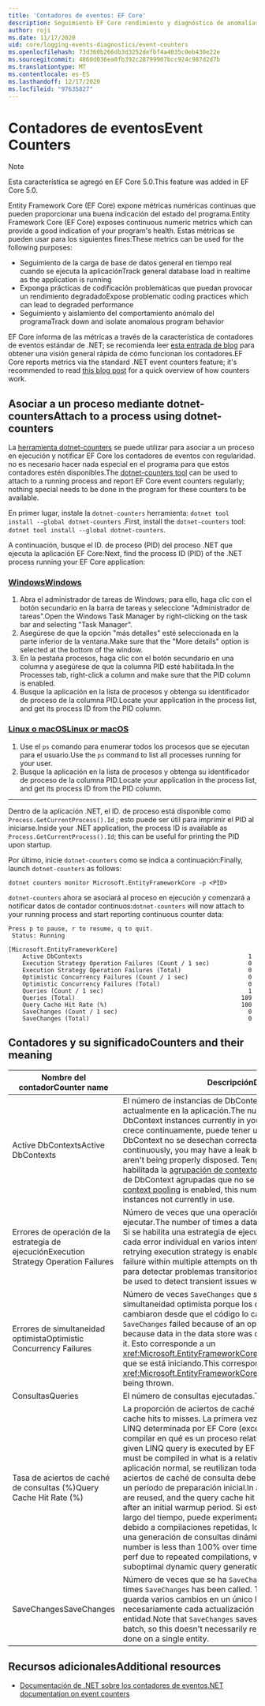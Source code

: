 ```yaml
---
title: 'Contadores de eventos: EF Core'
description: Seguimiento EF Core rendimiento y diagnóstico de anomalías con los contadores de eventos de .NET
author: roji
ms.date: 11/17/2020
uid: core/logging-events-diagnostics/event-counters
ms.openlocfilehash: 73d360b266db3d3252defbf4a4035c0eb430e22e
ms.sourcegitcommit: 4860d036ea0fb392c28799907bcc924c987d2d7b
ms.translationtype: MT
ms.contentlocale: es-ES
ms.lasthandoff: 12/17/2020
ms.locfileid: "97635827"
---
```

# <a name="event-counters"></a><span data-ttu-id="f8427-103">Contadores de eventos</span><span class="sxs-lookup"><span data-stu-id="f8427-103">Event Counters</span></span>

> [!NOTE]
> <span data-ttu-id="f8427-104">Esta característica se agregó en EF Core 5.0.</span><span class="sxs-lookup"><span data-stu-id="f8427-104">This feature was added in EF Core 5.0.</span></span>

<span data-ttu-id="f8427-105">Entity Framework Core (EF Core) expone métricas numéricas continuas que pueden proporcionar una buena indicación del estado del programa.</span><span class="sxs-lookup"><span data-stu-id="f8427-105">Entity Framework Core (EF Core) exposes continuous numeric metrics which can provide a good indication of your program's health.</span></span> <span data-ttu-id="f8427-106">Estas métricas se pueden usar para los siguientes fines:</span><span class="sxs-lookup"><span data-stu-id="f8427-106">These metrics can be used for the following purposes:</span></span>

* <span data-ttu-id="f8427-107">Seguimiento de la carga de base de datos general en tiempo real cuando se ejecuta la aplicación</span><span class="sxs-lookup"><span data-stu-id="f8427-107">Track general database load in realtime as the application is running</span></span>
* <span data-ttu-id="f8427-108">Exponga prácticas de codificación problemáticas que puedan provocar un rendimiento degradado</span><span class="sxs-lookup"><span data-stu-id="f8427-108">Expose problematic coding practices which can lead to degraded performance</span></span>
* <span data-ttu-id="f8427-109">Seguimiento y aislamiento del comportamiento anómalo del programa</span><span class="sxs-lookup"><span data-stu-id="f8427-109">Track down and isolate anomalous program behavior</span></span>

<span data-ttu-id="f8427-110">EF Core informa de las métricas a través de la característica de contadores de eventos estándar de .NET; se recomienda leer [esta entrada de blog](https://devblogs.microsoft.com/dotnet/introducing-diagnostics-improvements-in-net-core-3-0/) para obtener una visión general rápida de cómo funcionan los contadores.</span><span class="sxs-lookup"><span data-stu-id="f8427-110">EF Core reports metrics via the standard .NET event counters feature; it's recommended to read [this blog post](https://devblogs.microsoft.com/dotnet/introducing-diagnostics-improvements-in-net-core-3-0/) for a quick overview of how counters work.</span></span>

## <a name="attach-to-a-process-using-dotnet-counters"></a><span data-ttu-id="f8427-111">Asociar a un proceso mediante dotnet-counters</span><span class="sxs-lookup"><span data-stu-id="f8427-111">Attach to a process using dotnet-counters</span></span>

<span data-ttu-id="f8427-112">La [herramienta dotnet-counters](https://docs.microsoft.com/dotnet/core/diagnostics/dotnet-counters) se puede utilizar para asociar a un proceso en ejecución y notificar EF Core los contadores de eventos con regularidad. no es necesario hacer nada especial en el programa para que estos contadores estén disponibles.</span><span class="sxs-lookup"><span data-stu-id="f8427-112">The [dotnet-counters tool](https://docs.microsoft.com/dotnet/core/diagnostics/dotnet-counters) can be used to attach to a running process and report EF Core event counters regularly; nothing special needs to be done in the program for these counters to be available.</span></span>

<span data-ttu-id="f8427-113">En primer lugar, instale la `dotnet-counters` herramienta: `dotnet tool install --global dotnet-counters` .</span><span class="sxs-lookup"><span data-stu-id="f8427-113">First, install the `dotnet-counters` tool: `dotnet tool install --global dotnet-counters`.</span></span>

<span data-ttu-id="f8427-114">A continuación, busque el ID. de proceso (PID) del proceso .NET que ejecuta la aplicación EF Core:</span><span class="sxs-lookup"><span data-stu-id="f8427-114">Next, find the process ID (PID) of the .NET process running your EF Core application:</span></span>

### <a name="windows"></a>[<span data-ttu-id="f8427-115">Windows</span><span class="sxs-lookup"><span data-stu-id="f8427-115">Windows</span></span>](#tab/windows)

1. <span data-ttu-id="f8427-116">Abra el administrador de tareas de Windows; para ello, haga clic con el botón secundario en la barra de tareas y seleccione "Administrador de tareas".</span><span class="sxs-lookup"><span data-stu-id="f8427-116">Open the Windows Task Manager by right-clicking on the task bar and selecting "Task Manager".</span></span>
2. <span data-ttu-id="f8427-117">Asegúrese de que la opción "más detalles" esté seleccionada en la parte inferior de la ventana.</span><span class="sxs-lookup"><span data-stu-id="f8427-117">Make sure that the "More details" option is selected at the bottom of the window.</span></span>
3. <span data-ttu-id="f8427-118">En la pestaña procesos, haga clic con el botón secundario en una columna y asegúrese de que la columna PID esté habilitada.</span><span class="sxs-lookup"><span data-stu-id="f8427-118">In the Processes tab, right-click a column and make sure that the PID column is enabled.</span></span>
4. <span data-ttu-id="f8427-119">Busque la aplicación en la lista de procesos y obtenga su identificador de proceso de la columna PID.</span><span class="sxs-lookup"><span data-stu-id="f8427-119">Locate your application in the process list, and get its process ID from the PID column.</span></span>

### <a name="linux-or-macos"></a>[<span data-ttu-id="f8427-120">Linux o macOS</span><span class="sxs-lookup"><span data-stu-id="f8427-120">Linux or macOS</span></span>](#tab/fluent-api)

1. <span data-ttu-id="f8427-121">Use el `ps` comando para enumerar todos los procesos que se ejecutan para el usuario.</span><span class="sxs-lookup"><span data-stu-id="f8427-121">Use the `ps` command to list all processes running for your user.</span></span>
2. <span data-ttu-id="f8427-122">Busque la aplicación en la lista de procesos y obtenga su identificador de proceso de la columna PID.</span><span class="sxs-lookup"><span data-stu-id="f8427-122">Locate your application in the process list, and get its process ID from the PID column.</span></span>

***

<span data-ttu-id="f8427-123">Dentro de la aplicación .NET, el ID. de proceso está disponible como `Process.GetCurrentProcess().Id` ; esto puede ser útil para imprimir el PID al iniciarse.</span><span class="sxs-lookup"><span data-stu-id="f8427-123">Inside your .NET application, the process ID is available as `Process.GetCurrentProcess().Id`; this can be useful for printing the PID upon startup.</span></span>

<span data-ttu-id="f8427-124">Por último, inicie `dotnet-counters` como se indica a continuación:</span><span class="sxs-lookup"><span data-stu-id="f8427-124">Finally, launch `dotnet-counters` as follows:</span></span>

```console
dotnet counters monitor Microsoft.EntityFrameworkCore -p <PID>
```

<span data-ttu-id="f8427-125">`dotnet-counters` ahora se asociará al proceso en ejecución y comenzará a notificar datos de contador continuos:</span><span class="sxs-lookup"><span data-stu-id="f8427-125">`dotnet-counters` will now attach to your running process and start reporting continuous counter data:</span></span>

```console
Press p to pause, r to resume, q to quit.
 Status: Running

[Microsoft.EntityFrameworkCore]
    Active DbContexts                                               1
    Execution Strategy Operation Failures (Count / 1 sec)           0
    Execution Strategy Operation Failures (Total)                   0
    Optimistic Concurrency Failures (Count / 1 sec)                 0
    Optimistic Concurrency Failures (Total)                         0
    Queries (Count / 1 sec)                                         1
    Queries (Total)                                               189
    Query Cache Hit Rate (%)                                      100
    SaveChanges (Count / 1 sec)                                     0
    SaveChanges (Total)                                             0
```

## <a name="counters-and-their-meaning"></a><span data-ttu-id="f8427-126">Contadores y su significado</span><span class="sxs-lookup"><span data-stu-id="f8427-126">Counters and their meaning</span></span>

<span data-ttu-id="f8427-127">Nombre del contador</span><span class="sxs-lookup"><span data-stu-id="f8427-127">Counter name</span></span>                          | <span data-ttu-id="f8427-128">Descripción</span><span class="sxs-lookup"><span data-stu-id="f8427-128">Description</span></span>
------------------------------------- | ----
<span data-ttu-id="f8427-129">Active DbContexts</span><span class="sxs-lookup"><span data-stu-id="f8427-129">Active DbContexts</span></span>                     | <span data-ttu-id="f8427-130">El número de instancias de DbContext activas y no desechadas actualmente en la aplicación.</span><span class="sxs-lookup"><span data-stu-id="f8427-130">The number of active, undisposed DbContext instances currently in your application.</span></span> <span data-ttu-id="f8427-131">Si este número crece continuamente, puede tener una fuga porque las instancias de DbContext no se desechan correctamente.</span><span class="sxs-lookup"><span data-stu-id="f8427-131">If this number grows continuously, you may have a leak because DbContext instances aren't being properly disposed.</span></span> <span data-ttu-id="f8427-132">Tenga en cuenta que si está habilitada la [agrupación de contexto](xref:core/performance/advanced-performance-topics#dbcontext-pooling) , este número incluye instancias de DbContext agrupadas que no se usan actualmente.</span><span class="sxs-lookup"><span data-stu-id="f8427-132">Note that if [context pooling](xref:core/performance/advanced-performance-topics#dbcontext-pooling) is enabled, this number includes pooled DbContext instances not currently in use.</span></span>
<span data-ttu-id="f8427-133">Errores de operación de la estrategia de ejecución</span><span class="sxs-lookup"><span data-stu-id="f8427-133">Execution Strategy Operation Failures</span></span> | <span data-ttu-id="f8427-134">Número de veces que una operación de base de datos no se pudo ejecutar.</span><span class="sxs-lookup"><span data-stu-id="f8427-134">The number of times a database operation failed to execute.</span></span> <span data-ttu-id="f8427-135">Si se habilita una estrategia de ejecución de reintento, esto incluye cada error individual en varios intentos en la misma operación.</span><span class="sxs-lookup"><span data-stu-id="f8427-135">If a retrying execution strategy is enabled, this includes each individual failure within multiple attempts on the same operation.</span></span> <span data-ttu-id="f8427-136">Se puede usar para detectar problemas transitorios con la infraestructura.</span><span class="sxs-lookup"><span data-stu-id="f8427-136">This can be used to detect transient issues with your infrastructure.</span></span>
<span data-ttu-id="f8427-137">Errores de simultaneidad optimista</span><span class="sxs-lookup"><span data-stu-id="f8427-137">Optimistic Concurrency Failures</span></span>       | <span data-ttu-id="f8427-138">Número de veces `SaveChanges` que se produjo un error de simultaneidad optimista porque los datos del almacén de datos se cambiaron desde que el código lo cargó.</span><span class="sxs-lookup"><span data-stu-id="f8427-138">The number of times `SaveChanges` failed because of an optimistic concurrency error, because data in the data store was changed since your code loaded it.</span></span> <span data-ttu-id="f8427-139">Esto corresponde a un <xref:Microsoft.EntityFrameworkCore.DbUpdateConcurrencyException> que se está iniciando.</span><span class="sxs-lookup"><span data-stu-id="f8427-139">This corresponds to a <xref:Microsoft.EntityFrameworkCore.DbUpdateConcurrencyException> being thrown.</span></span>
<span data-ttu-id="f8427-140">Consultas</span><span class="sxs-lookup"><span data-stu-id="f8427-140">Queries</span></span>                               | <span data-ttu-id="f8427-141">El número de consultas ejecutadas.</span><span class="sxs-lookup"><span data-stu-id="f8427-141">The number of queries executed.</span></span>
<span data-ttu-id="f8427-142">Tasa de aciertos de caché de consultas (%)</span><span class="sxs-lookup"><span data-stu-id="f8427-142">Query Cache Hit Rate (%)</span></span>              | <span data-ttu-id="f8427-143">La proporción de aciertos de caché de consultas.</span><span class="sxs-lookup"><span data-stu-id="f8427-143">The ratio of query cache hits to misses.</span></span> <span data-ttu-id="f8427-144">La primera vez que se ejecuta una consulta LINQ determinada por EF Core (excepto los parámetros), se debe compilar en qué es un proceso relativamente pesado.</span><span class="sxs-lookup"><span data-stu-id="f8427-144">The first time a given LINQ query is executed by EF Core (excluding parameters), it must be compiled in what is a relatively heavy process.</span></span> <span data-ttu-id="f8427-145">En una aplicación normal, se reutilizan todas las consultas y la tasa de aciertos de caché de consulta debe ser estable al 100% después de un período de preparación inicial.</span><span class="sxs-lookup"><span data-stu-id="f8427-145">In a normal application, all queries are reused, and the query cache hit rate should be stable at 100% after an initial warmup period.</span></span> <span data-ttu-id="f8427-146">Si este número es inferior al 100% a lo largo del tiempo, puede experimentar un rendimiento degradado debido a compilaciones repetidas, lo que podría ser el resultado de una generación de consultas dinámicas que no es óptima.</span><span class="sxs-lookup"><span data-stu-id="f8427-146">If this number is less than 100% over time, you may experience degraded perf due to repeated compilations, which could be a result of suboptimal dynamic query generation.</span></span>
<span data-ttu-id="f8427-147">SaveChanges</span><span class="sxs-lookup"><span data-stu-id="f8427-147">SaveChanges</span></span>                           | <span data-ttu-id="f8427-148">Número de veces que se ha `SaveChanges` llamado a.</span><span class="sxs-lookup"><span data-stu-id="f8427-148">The number of times `SaveChanges` has been called.</span></span> <span data-ttu-id="f8427-149">Tenga en cuenta que `SaveChanges` guarda varios cambios en un único lote, por lo que no representa necesariamente cada actualización individual realizada en una sola entidad.</span><span class="sxs-lookup"><span data-stu-id="f8427-149">Note that `SaveChanges` saves multiple changes in a single batch, so this doesn't necessarily represent each individual update done on a single entity.</span></span>

## <a name="additional-resources"></a><span data-ttu-id="f8427-150">Recursos adicionales</span><span class="sxs-lookup"><span data-stu-id="f8427-150">Additional resources</span></span>

* [<span data-ttu-id="f8427-151">Documentación de .NET sobre los contadores de eventos</span><span class="sxs-lookup"><span data-stu-id="f8427-151">.NET documentation on event counters</span></span>](https://docs.microsoft.com/dotnet/core/diagnostics/event-counters)
